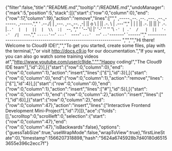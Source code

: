 {"filter":false,"title":"README.md","tooltip":"/README.md","undoManager":{"mark":5,"position":5,"stack":[[{"start":{"row":0,"column":0},"end":{"row":17,"column":19},"action":"remove","lines":["","     ,-----.,--.                  ,--. ,---.   ,--.,------.  ,------.","    '  .--./|  | ,---. ,--.,--. ,-|  || o   \\  |  ||  .-.  \\ |  .---'","    |  |    |  || .-. ||  ||  |' .-. |`..'  |  |  ||  |  \\  :|  `--, ","    '  '--'\\|  |' '-' ''  ''  '\\ `-' | .'  /   |  ||  '--'  /|  `---.","     `-----'`--' `---'  `----'  `---'  `--'    `--'`-------' `------'","    ----------------------------------------------------------------- ","","","Hi there! Welcome to Cloud9 IDE!","","To get you started, create some files, play with the terminal,","or visit http://docs.c9.io for our documentation.","If you want, you can also go watch some training videos at","http://www.youtube.com/user/c9ide.","","Happy coding!","The Cloud9 IDE team"],"id":2}],[{"start":{"row":0,"column":0},"end":{"row":0,"column":1},"action":"insert","lines":["£"],"id":3}],[{"start":{"row":0,"column":0},"end":{"row":0,"column":1},"action":"remove","lines":["£"],"id":4}],[{"start":{"row":0,"column":0},"end":{"row":0,"column":1},"action":"insert","lines":["#"],"id":5}],[{"start":{"row":0,"column":1},"end":{"row":0,"column":2},"action":"insert","lines":[" "],"id":6}],[{"start":{"row":0,"column":2},"end":{"row":0,"column":47},"action":"insert","lines":["Interactive Frontend Development Mini-Project"],"id":7}]]},"ace":{"folds":[],"scrolltop":0,"scrollleft":0,"selection":{"start":{"row":0,"column":47},"end":{"row":0,"column":47},"isBackwards":false},"options":{"guessTabSize":true,"useWrapMode":false,"wrapToView":true},"firstLineState":0},"timestamp":1566207318898,"hash":"5624a6745928b7d40180d65153655e396c2ecc7f"}